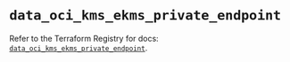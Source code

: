 # `data_oci_kms_ekms_private_endpoint`

Refer to the Terraform Registry for docs: [`data_oci_kms_ekms_private_endpoint`](https://registry.terraform.io/providers/oracle/oci/7.19.0/docs/data-sources/kms_ekms_private_endpoint).
